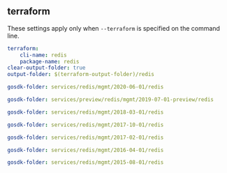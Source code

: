 
## terraform

These settings apply only when `--terraform` is specified on the command line.

``` yaml $(terraform)
terraform:
    cli-name: redis
    package-name: redis
clear-output-folder: true
output-folder: $(terraform-output-folder)/redis
```

``` yaml $(tag) == 'package-2020-06' && $(terraform)
gosdk-folder: services/redis/mgmt/2020-06-01/redis
```

``` yaml $(tag) == 'package-2019-07-preview' && $(terraform)
gosdk-folder: services/preview/redis/mgmt/2019-07-01-preview/redis
```

``` yaml $(tag) == 'package-2018-03' && $(terraform)
gosdk-folder: services/redis/mgmt/2018-03-01/redis
```

``` yaml $(tag) == 'package-2017-10' && $(terraform)
gosdk-folder: services/redis/mgmt/2017-10-01/redis
```

``` yaml $(tag) == 'package-2017-02' && $(terraform)
gosdk-folder: services/redis/mgmt/2017-02-01/redis
```

``` yaml $(tag) == 'package-2016-04' && $(terraform)
gosdk-folder: services/redis/mgmt/2016-04-01/redis
```

``` yaml $(tag) == 'package-2015-08' && $(terraform)
gosdk-folder: services/redis/mgmt/2015-08-01/redis
```
